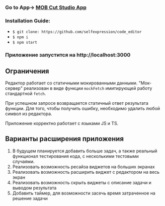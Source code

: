 ### Go to App-> [MOB Cut Studio App](https://mob-cut-studio.vercel.app/)

### Installation Guide:

- `$ git clone: https://github.com/selfexpression/code_editor`
- `$ npm i`
- `$ npm start`

### Приложение запустится на http://localhost:3000

## Ограничения

Редактор работает со статичными мокированными данными.
"Мок-сервер" реализован в виде функции `mockFetch` имитирующей работу стандартной `fetch`.

При успешном запросе возвращается статичный ответ результата функции.
Для того, чтобы получить ошибку, необходимо удалить любой символ из редактора.

Приложение корректно работает с языками JS и TS.

## Варианты расширения приложения

1. В будущем планируется добавить больше задач,
   а также реальный функционал тестирования кода, с несколькими тестовыми случаями.
2. Реализовать возможность ресайза виджетов на больших экранах
3. Реализовать возможность расширить виджет с редактором на весь экран
4. Реализовать возможность скрыть виджеты с описание задачи и выводом результата
5. Добавить таймер, для возможности засечь время затраченное на решение задачи
